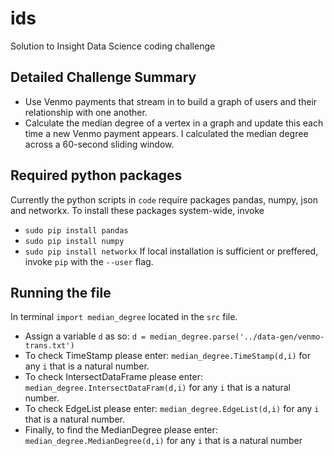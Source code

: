 # ids #
Solution to Insight Data Science coding challenge 

## Detailed Challenge Summary  
* Use Venmo payments that stream in to build a graph of users and their relationship with one another. 
* Calculate the median degree of a vertex in a graph and update this each time a new Venmo payment appears. I calculated the median degree across a 60-second sliding window. 

## Required python packages ##
Currently the python scripts in `code` require packages pandas, numpy, json and networkx. To install these packages system-wide, invoke 
* `sudo pip install pandas`
* `sudo pip install numpy` 
* `sudo pip install networkx` 
If local installation is sufficient or preffered, invoke `pip` with the `--user` flag. 

## Running the file ##
In terminal `import median_degree` located in the `src` file. 
* Assign a variable `d` as so: `d = median_degree.parse('../data-gen/venmo-trans.txt')` 
* To check TimeStamp please enter: `median_degree.TimeStamp(d,i)` for any `i` that is a natural number. 
* To check IntersectDataFrame please enter: `median_degree.IntersectDataFram(d,i)` for any `i` that is a natural number. 
* To check EdgeList please enter: `median_degree.EdgeList(d,i)` for any `i` that is a natural number. 
* Finally, to find the MedianDegree please enter: `median_degree.MedianDegree(d,i)` for any `i` that is a natural number






